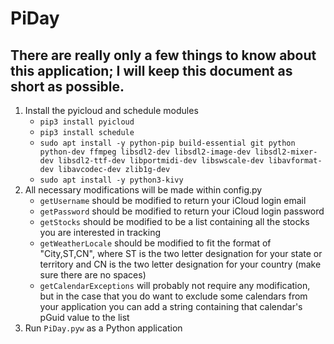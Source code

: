 # PiDay

## There are really only a few things to know about this application; I will keep this document as short as possible.

1. Install the pyicloud and schedule modules
	* `pip3 install pyicloud`
	* `pip3 install schedule`
	* `sudo apt install -y python-pip build-essential git python python-dev ffmpeg libsdl2-dev libsdl2-image-dev libsdl2-mixer-dev libsdl2-ttf-dev libportmidi-dev libswscale-dev libavformat-dev libavcodec-dev zlib1g-dev`
    * `sudo apt install -y python3-kivy`
2. All necessary modifications will be made within config.py
	* `getUsername` should be modified to return your iCloud login email
	* `getPassword` should be modified to return your iCloud login password
	* `getStocks` should be modified to be a list containing all the stocks you are interested in tracking
	* `getWeatherLocale` should be modified to fit the format of "City,ST,CN", where ST is the two letter designation for your state or territory and CN is the two letter designation for your country (make sure there are no spaces)
	* `getCalendarExceptions` will probably not require any modification, but in the case that you do want to exclude some calendars from your application you can add a string containing that calendar's pGuid value to the list
3. Run `PiDay.pyw` as a Python application
